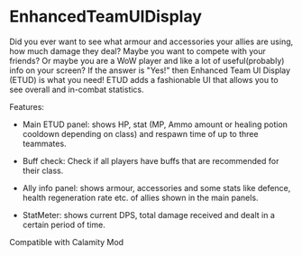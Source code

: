# EnhancedTeamUIDisplay
Did you ever want to see what armour and accessories your allies are using, how much damage they deal? Maybe you want to compete with your friends? Or maybe you are a WoW player and like a lot of useful(probably) info on your screen? If the answer is "Yes!" then Enhanced Team UI Display (ETUD) is what you need! ETUD adds a fashionable UI that allows you to see overall and in-combat statistics.

Features:

- Main ETUD panel: shows HP, stat (MP, Ammo amount or healing potion cooldown depending on class) and respawn time of up to three teammates.

- Buff check: Check if all players have buffs that are recommended for their class.

- Ally info panel: shows armour, accessories and some stats like defence, health regeneration rate etc. of allies shown in the main panels.

- StatMeter: shows current DPS, total damage received and dealt in a certain period of time.

Compatible with Calamity Mod
